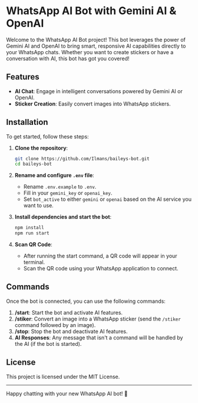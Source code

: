 # WhatsApp AI Bot with Gemini AI & OpenAI

Welcome to the WhatsApp AI Bot project! This bot leverages the power of Gemini AI and OpenAI to bring smart, responsive AI capabilities directly to your WhatsApp chats. Whether you want to create stickers or have a conversation with AI, this bot has got you covered!

## Features

- **AI Chat**: Engage in intelligent conversations powered by Gemini AI or OpenAI.
- **Sticker Creation**: Easily convert images into WhatsApp stickers.

## Installation

To get started, follow these steps:

1. **Clone the repository**:

   ```bash
   git clone https://github.com/Ilmans/baileys-bot.git
   cd baileys-bot
   ```

2. **Rename and configure `.env` file**:

   - Rename `.env.example` to `.env`.
   - Fill in your `gemini_key` or `openai_key`.
   - Set `bot_active` to either `gemini` or `openai` based on the AI service you want to use.

3. **Install dependencies and start the bot**:

   ```bash
   npm install
   npm run start
   ```

4. **Scan QR Code**:
   - After running the start command, a QR code will appear in your terminal.
   - Scan the QR code using your WhatsApp application to connect.

## Commands

Once the bot is connected, you can use the following commands:

1. **/start**: Start the bot and activate AI features.
2. **/stiker**: Convert an image into a WhatsApp sticker (send the `/stiker` command followed by an image).
3. **/stop**: Stop the bot and deactivate AI features.
4. **AI Responses**: Any message that isn't a command will be handled by the AI (if the bot is started).

## License

This project is licensed under the MIT License.

---

Happy chatting with your new WhatsApp AI bot! 🎉
